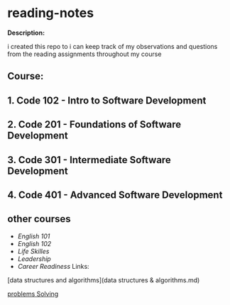# reading-notes
**Description:**

i created  this repo to i can keep track of my observations and questions from the reading assignments throughout my course
## Course:
## 1. Code 102 - Intro to Software Development
## 2. Code 201 - Foundations of Software Development
## 3. Code 301 - Intermediate Software Development
## 4. Code 401 - Advanced Software Development
## other courses 
+ *English 101*
+ *English 102*
+ *Life Skilles*
+ *Leadership*
+ *Career Readiness*
Links:

[data structures and algorithms](data structures & algorithms.md)

[problems Solving](https://github.com/firas1awadallah/reading-note/blob/8a3bf10309a962448b264d5dba702081cdd6d429/problemsSolving.md)
